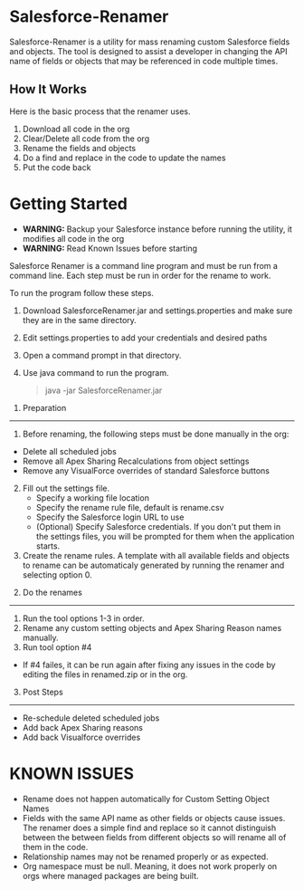 Salesforce-Renamer
==================

Salesforce-Renamer is a utility for mass renaming custom Salesforce fields and objects.  The tool is designed to assist a developer in changing the API name of fields or objects that may be referenced in code multiple times.

How It Works
------------

Here is the basic process that the renamer uses.

1. Download all code in the org
2. Clear/Delete all code from the org
3. Rename the fields and objects
4. Do a find and replace in the code to update the names
5. Put the code back

Getting Started
===============

* **WARNING:** Backup your Salesforce instance before running the utility, it modifies all code in the org
* **WARNING:** Read Known Issues before starting

Salesforce Renamer is a command line program and must be run from a command line.  Each step must be run in order for the rename to work.

To run the program follow these steps.

1. Download SalesforceRenamer.jar and settings.properties and make sure they are in the same directory.
2. Edit settings.properties to add your credentials and desired paths
3. Open a command prompt in that directory.
4. Use java command to run the program.
    
    >java -jar SalesforceRenamer.jar


1) Preparation
--------------

1. Before renaming, the following steps must be done manually in the org:
+ Delete all scheduled jobs
+ Remove all Apex Sharing Recalculations from object settings
+ Remove any VisualForce overrides of standard Salesforce buttons
2. Fill out the settings file.
	+ Specify a working file location
	+ Specify the rename rule file, default is rename.csv
	+ Specify the Salesforce login URL to use
	+ (Optional) Specify Salesforce credentials.  If you don't put them in the settings files, you will be prompted for them when the application starts.
3. Create the rename rules.  A template with all available fields and objects to rename can be automaticaly generated by running the renamer and selecting option 0.

2) Do the renames
---------------------------------

1. Run the tool options 1-3 in order.
2. Rename any custom setting objects and Apex Sharing Reason names manually.
3. Run tool option #4
 * If #4 failes, it can be run again after fixing any issues in the code by editing the files in renamed.zip or in the org.

3) Post Steps
-------------
+ Re-schedule deleted scheduled jobs
+ Add back Apex Sharing reasons
+ Add back Visualforce overrides


KNOWN ISSUES
============
+ Rename does not happen automatically for Custom Setting Object Names
+ Fields with the same API name as other fields or objects cause issues.  The renamer does a simple find and replace so it cannot distinguish between the between fields from different objects so will rename all of them in the code.
+ Relationship names may not be renamed properly or as expected.
+ Org namespace must be null.  Meaning, it does not work properly on orgs where managed packages are being built.  


